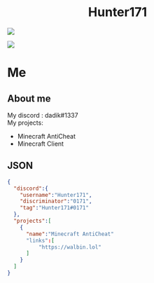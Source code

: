<h1 align="center">Hunter171</h1>
<p align="left"><img align="center" src="https://github-readme-stats.vercel.app/api?username=Hunter-171&show_icons=true&icon_color=805AD5&text_color=666666&bg_color=ffffff00&hide_title=true&include_all_commits=true&count_private=true&hide_border=false&hide=contribs)"></p>

<p align="left"><img align="center" src="https://github-readme-stats.vercel.app/api/top-langs/?username=Hunter-171&show_icons=true&icon_color=805AD5&text_color=666666&bg_color=ffffff00&hide_title=true&include_all_commits=true&count_private=true&hide_border=false&hide=contribs)"></p>
<h1>Me</h1>
<h2>About me</h2>

My discord : dadik#1337<br>
My projects: <br>
- Minecraft AntiCheat
- Minecraft Client


<h2>JSON</h2>

```json
{
  "discord":{
    "username":"Hunter171",
    "discriminator":"0171",
    "tag":"Hunter171#0171"
  },
  "projects":[
    {
      "name":"Minecraft AntiCheat"
      "links":[
          "https://walbin.lol"
      ]
    }
  ]
}
```
